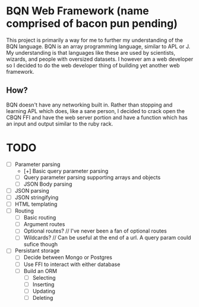 # BQN Web Framework (name comprised of bacon pun pending)

This project is primarily a way for me to further my understanding of the BQN
language. BQN is an array programming language, similar to APL or J. My
understanding is that languages like these are used by scientists, wizards, and
people with oversized datasets. I however am a web developer so I decided to do
the web developer thing of building yet another web framework.

## How?

BQN doesn't have any networking built in. Rather than stopping and learning APL
which does, like a sane person, I decided to crack open the CBQN FFI and have
the web server portion and have a function which has an input and output
similar to the ruby rack.

# TODO

- [ ] Parameter parsing
	- [+] Basic query parameter parsing
	- [ ] Query parameter parsing supporting arrays and objects
	- [ ] JSON Body parsing
- [ ] JSON parsing
- [ ] JSON stringifying
- [ ] HTML templating
- [ ] Routing
	- [ ] Basic routing
	- [ ] Argument routes
	- [ ] Optional routes? // I've never been a fan of optional routes
	- [ ] Wildcards? // Can be useful at the end of a url. A query param could
				sufice though
- [ ] Persistant storage
	- [ ] Decide between Mongo or Postgres
	- [ ] Use FFI to interact with either database
	- [ ] Build an ORM
		- [ ] Selecting
		- [ ] Inserting
		- [ ] Updating
		- [ ] Deleting

